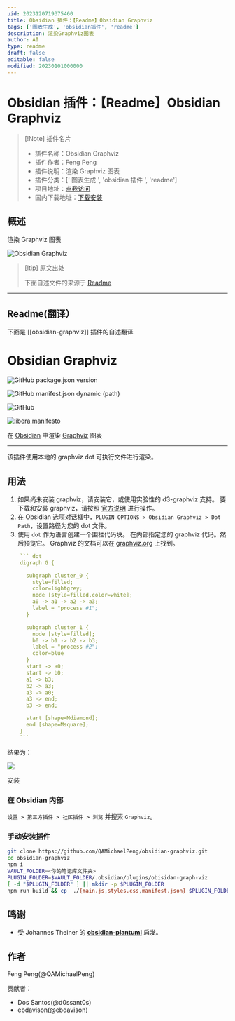 ```yaml
---
uid: 2023120719375460
title: Obsidian 插件：【Readme】Obsidian Graphviz
tags: ['图表生成', 'obsidian插件', 'readme']
description: 渲染Graphviz图表
author: AI
type: readme
draft: false
editable: false
modified: 20230101000000
---
```


# Obsidian 插件：【Readme】Obsidian Graphviz

> [!Note] 插件名片
> - 插件名称：Obsidian Graphviz
> - 插件作者：Feng Peng
> - 插件说明：渲染 Graphviz 图表
> - 插件分类：[' 图表生成 ', 'obsidian 插件 ', 'readme']
> - 项目地址：[点我访问](https://github.com/QAMichaelPeng/obsidian-graphviz)
> - 国内下载地址：[下载安装](https://pkmer.cn/products/plugin/pluginMarket/?obsidian-graphviz)

## 概述

渲染 Graphviz 图表

![Obsidian Graphviz](https://cdn.pkmer.cn/covers/obsidian-graphviz.png!pkmer)

> [!tip] 原文出处
>
>下面自述文件的来源于 [Readme](https://ghproxy.net/https://raw.githubusercontent.com/QAMichaelPeng/obsidian-graphviz/main/README.md)
>

---

## Readme(翻译）

下面是 [[obsidian-graphviz]] 插件的自述翻译

# Obsidian Graphviz

![GitHub package.json version](https://img.shields.io/github/package-json/v/QAMichaelPeng/obsidian-graphviz)

![GitHub manifest.json dynamic (path)](https://img.shields.io/github/manifest-json/minAppVersion/QAMichaelPeng/obsidian-graphviz?label=lowest%20supported%20app%20version)

![GitHub](https://img.shields.io/github/license/QAMichaelPeng/obsidian-graphviz)

[![libera manifesto](https://img.shields.io/badge/libera-manifesto-lightgrey.svg)](https://liberamanifesto.com)

在 [Obsidian](https://obsidian.md) 中渲染 [Graphviz](https://graphviz.org/) 图表

---

该插件使用本地的 graphviz dot 可执行文件进行渲染。

## 用法

1. 如果尚未安装 graphviz，请安装它，或使用实验性的 d3-graphviz 支持。
   要下载和安装 graphviz，请按照 [官方说明](https://graphviz.org/download/) 进行操作。
2. 在 Obsidian 选项对话框中，`PLUGIN OPTIONS > Obsidian Graphviz > Dot Path`，设置路径为您的 dot 文件。
3. 使用 `dot` 作为语言创建一个围栏代码块。
   在内部指定您的 graphviz 代码。然后预览它。
   Graphviz 的文档可以在 [graphviz.org](https://graphviz.org/documentation/) 上找到。

```yaml
    ``` dot
    digraph G {

      subgraph cluster_0 {
        style=filled;
        color=lightgrey;
        node [style=filled,color=white];
        a0 -> a1 -> a2 -> a3;
        label = "process #1";
      }

      subgraph cluster_1 {
        node [style=filled];
        b0 -> b1 -> b2 -> b3;
        label = "process #2";
        color=blue
      }
      start -> a0;
      start -> b0;
      a1 -> b3;
      b2 -> a3;
      a3 -> a0;
      a3 -> end;
      b3 -> end;

      start [shape=Mdiamond];
      end [shape=Msquare];
    }
    ```
```

结果为：

![](https://cdn.pkmer.cn/covers/obsidian-graphviz_2_0.png!pkmer)

安装

### 在 Obsidian 内部

`设置 > 第三方插件 > 社区插件 > 浏览` 并搜索 `Graphviz`。

### 手动安装插件

``` bash
git clone https://github.com/QAMichaelPeng/obsidian-graphviz.git
cd obsidian-graphviz
npm i
VAULT_FOLDER=<你的笔记库文件夹>
PLUGIN_FOLDER=$VAULT_FOLDER/.obsidian/plugins/obisidan-graph-viz
[ -d "$PLUGIN_FOLDER" ] || mkdir -p $PLUGIN_FOLDER
npm run build && cp  ./{main.js,styles.css,manifest.json} $PLUGIN_FOLDER
```

## 鸣谢

- 受 Johannes Theiner 的 **[obsidian-plantuml](https://github.com/joethei/obsidian-plantuml)** 启发。

## 作者

Feng Peng(@QAMichaelPeng)

贡献者：

- Dos Santos(@d0ssant0s)
- ebdavison(@ebdavison)



